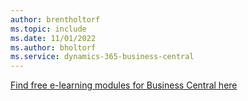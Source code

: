 ```yaml
---
author: brentholtorf
ms.topic: include
ms.date: 11/01/2022
ms.author: bholtorf
ms.service: dynamics-365-business-central
---
```

[Find free e-learning modules for Business Central here](/training/dynamics365/business-central)

